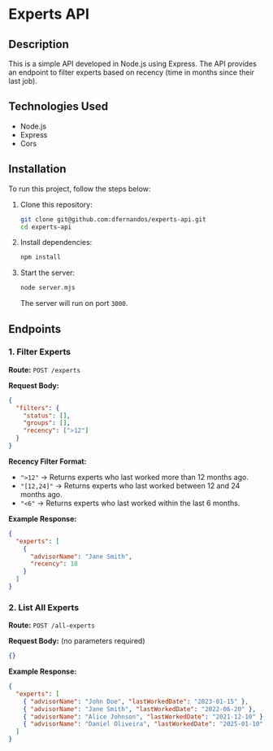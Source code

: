 # Experts API

## Description
This is a simple API developed in Node.js using Express. The API provides an endpoint to filter experts based on recency (time in months since their last job).

## Technologies Used
- Node.js
- Express
- Cors

## Installation
To run this project, follow the steps below:

1. Clone this repository:
   ```sh
   git clone git@github.com:dfernandos/experts-api.git
   cd experts-api
   ```

2. Install dependencies:
   ```sh
   npm install
   ```

3. Start the server:
   ```sh
   node server.mjs
   ```
   The server will run on port `3000`.

## Endpoints

### **1. Filter Experts**
**Route:** `POST /experts`

**Request Body:**
```json
{
  "filters": {
    "status": [],
    "groups": [],
    "recency": [">12"]
  }
}
```

**Recency Filter Format:**
- `">12"`  → Returns experts who last worked more than 12 months ago.
- `"[12,24]"`  → Returns experts who last worked between 12 and 24 months ago.
- `"<6"`  → Returns experts who last worked within the last 6 months.

**Example Response:**
```json
{
  "experts": [
    {
      "advisorName": "Jane Smith",
      "recency": 18
    }
  ]
}
```

### **2. List All Experts**
**Route:** `POST /all-experts`

**Request Body:** (no parameters required)
```json
{}
```

**Example Response:**
```json
{
  "experts": [
    { "advisorName": "John Doe", "lastWorkedDate": "2023-01-15" },
    { "advisorName": "Jane Smith", "lastWorkedDate": "2022-06-20" },
    { "advisorName": "Alice Johnson", "lastWorkedDate": "2021-12-10" },
    { "advisorName": "Daniel Oliveira", "lastWorkedDate": "2025-01-10" }
  ]
}
```
